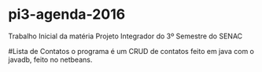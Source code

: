 # pi3-agenda-2016
Trabalho Inicial da matéria Projeto Integrador do 3º Semestre do SENAC

#Lista de Contatos
o programa é um CRUD de contatos feito em java com o javadb, feito no netbeans.
